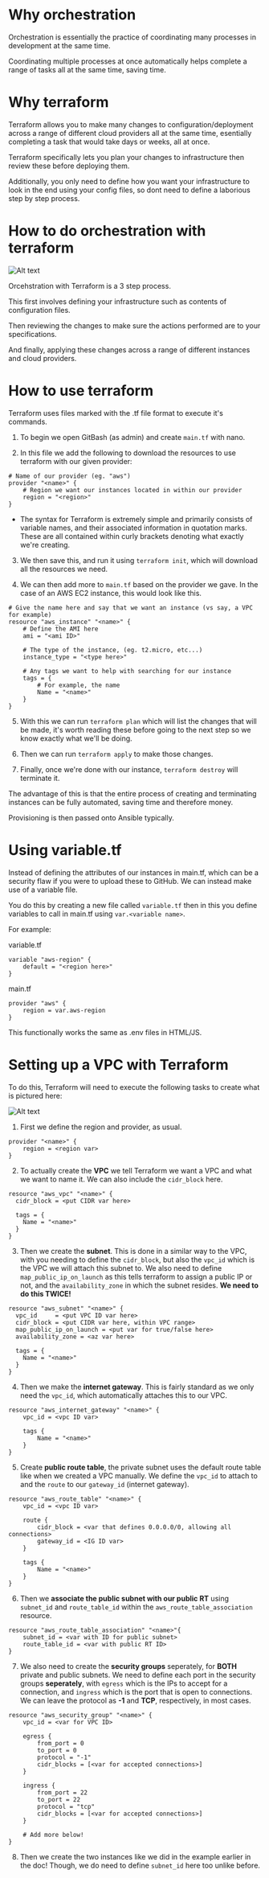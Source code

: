 # Why orchestration
Orchestration is essentially the practice of coordinating many processes in development at the same time.

Coordinating multiple processes at once automatically helps complete a range of tasks all at the same time, saving time.

# Why terraform
Terraform allows you to make many changes to configuration/deployment across a range of different cloud providers all at the same time, esentially completing a task that would take days or weeks, all at once.

Terraform specifically lets you plan your changes to infrastructure then review these before deploying them.

Additionally, you only need to define how you want your infrastructure to look in the end using your config files, so dont need to define a laborious step by step process.

# How to do orchestration with terraform

![Alt text](images/image.png)

Orcehstration with Terraform is a 3 step process. 

This first involves defining your infrastructure such as contents of configuration files. 

Then reviewing the changes to make sure the actions performed are to your specifications.

And finally, applying these changes across a range of different instances and cloud providers.

# How to use terraform

Terraform uses files marked with the .tf file format to execute it's commands.

1. To begin we open GitBash (as admin) and create `main.tf` with nano.

2. In this file we add the following to download the resources to use terraform with our given provider:

```
# Name of our provider (eg. "aws")
provider "<name>" {
    # Region we want our instances located in within our provider
    region = "<region>"
}
```
- The syntax for Terraform is extremely simple and primarily consists of variable names, and their associated information in quotation marks. These are all contained within curly brackets denoting what exactly we're creating.

3. We then save this, and run it using `terraform init`, which will download all the resources we need.

4. We can then add more to `main.tf` based on the provider we gave. In the case of an AWS EC2 instance, this would look like this.

```
# Give the name here and say that we want an instance (vs say, a VPC for example)
resource "aws_instance" "<name>" {
    # Define the AMI here
    ami = "<ami ID>"

    # The type of the instance, (eg. t2.micro, etc...)
    instance_type = "<type here>"

    # Any tags we want to help with searching for our instance 
    tags = {
        # For example, the name
        Name = "<name>"
    }
}
```

5. With this we can run `terraform plan` which will list the changes that will be made, it's worth reading these before going to the next step so we know exactly what we'll be doing.

6. Then we can run `terraform apply` to make those changes.

7. Finally, once we're done with our instance, `terraform destroy` will terminate it.

The advantage of this is that the entire process of creating and terminating instances can be fully automated, saving time and therefore money.

Provisioning is then passed onto Ansible typically.

# Using variable.tf

Instead of defining the attributes of our instances in main.tf, which can be a security flaw if you were to upload these to GitHub. We can instead make use of a variable file.

You do this by creating a new file called `variable.tf` then in this you define variables to call in main.tf using `var.<variable name>`.

For example:

variable.tf
```
variable "aws-region" {
    default = "<region here>"
}
```

main.tf
```
provider "aws" {
	region = var.aws-region
}
```

This functionally works the same as .env files in HTML/JS.

# Setting up a VPC with Terraform

To do this, Terraform will need to execute the following tasks to create what is pictured here:

![Alt text](images/image-1.png)

1. First we define the region and provider, as usual.

```
provider "<name>" {
    region = <region var>
}
```

2. To actually create the **VPC** we tell Terraform we want a VPC and what we want to name it. We can also include the `cidr_block` here.

```
resource "aws_vpc" "<name>" {
  cidr_block = <put CIDR var here>

  tags = {
    Name = "<name>"
  }
}
```

3. Then we create the **subnet**. This is done in a similar way to the VPC, with you needing to define the `cidr_block`, but also the `vpc_id` which is the VPC we will attach this subnet to. We also need to define `map_public_ip_on_launch` as this tells terraform to assign a public IP or not, and the `availability_zone` in which the subnet resides. **We need to do this TWICE!**

```
resource "aws_subnet" "<name>" {
  vpc_id     = <put VPC ID var here>
  cidr_block = <put CIDR var here, within VPC range>
  map_public_ip_on_launch = <put var for true/false here>
  availability_zone = <az var here>

  tags = {
    Name = "<name>"
  }
}
```

4. Then we make the **internet gateway**. This is fairly standard as we only need the `vpc_id`, which automatically attaches this to our VPC.

```
resource "aws_internet_gateway" "<name>" {
    vpc_id = <vpc ID var>

    tags {
        Name = "<name>"
    }
}
```

5. Create **public route table**, the private subnet uses the default route table like when we created a VPC manually. We define the `vpc_id` to attach to and the `route` to our `gateway_id` (internet gateway).

```
resource "aws_route_table" "<name>" {
    vpc_id = <vpc ID var>
    
    route {
        cidr_block = <var that defines 0.0.0.0/0, allowing all connections>
        gateway_id = <IG ID var>
    }
    
    tags {
        Name = "<name>"
    }
}
```

6. Then we **associate the public subnet with our public RT** using `subnet_id` and `route_table_id` within the `aws_route_table_association` resource.

```
resource "aws_route_table_association" "<name>"{
    subnet_id = <var with ID for public subnet>
    route_table_id = <var with public RT ID>
}
```

7. We also need to create the **security groups** seperately, for **BOTH** private and public subnets. We need to define each port in the security groups **seperately**, with `egress` which is the IPs to accept for a connection, and `ingress` which is the port that is open to connections. We can leave the protocol as **-1** and **TCP**, respectively, in most cases.

```
resource "aws_security_group" "<name>" {
    vpc_id = <var for VPC ID>
    
    egress {
        from_port = 0
        to_port = 0
        protocol = "-1"
        cidr_blocks = [<var for accepted connections>]
    }    
    
    ingress {
        from_port = 22
        to_port = 22
        protocol = "tcp"
        cidr_blocks = [<var for accepted connections>]
    }

    # Add more below!
}
```

8. Then we create the two instances like we did in the example earlier in the doc! Though, we do need to define `subnet_id` here too unlike before.